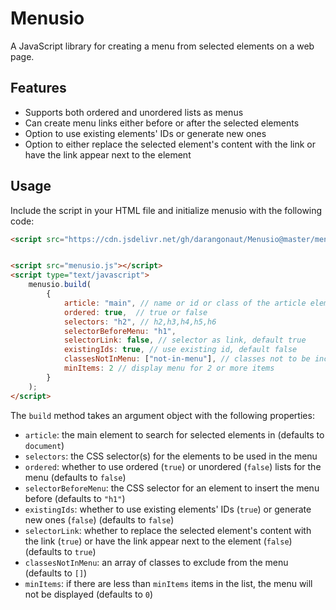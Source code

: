 # Menusio

A JavaScript library for creating a menu from selected elements on a web page. 

## Features
- Supports both ordered and unordered lists as menus
- Can create menu links either before or after the selected elements
- Option to use existing elements' IDs or generate new ones
- Option to either replace the selected element's content with the link or have the link appear next to the element

## Usage

Include the script in your HTML file and initialize menusio with the following code:

``` html
<script src="https://cdn.jsdelivr.net/gh/darangonaut/Menusio@master/menusio.js"></script>
```

``` html

<script src="menusio.js"></script>
<script type="text/javascript">
    menusio.build(
        {
            article: "main", // name or id or class of the article element
            ordered: true,  // true or false
            selectors: "h2", // h2,h3,h4,h5,h6
            selectorBeforeMenu: "h1",
            selectorLink: false, // selector as link, default true
            existingIds: true, // use existing id, default false
            classesNotInMenu: ["not-in-menu"], // classes not to be included in menu
            minItems: 2 // display menu for 2 or more items
        }
    );
</script>
```

The `build` method takes an argument object with the following properties:
- `article`: the main element to search for selected elements in (defaults to `document`)
- `selectors`: the CSS selector(s) for the elements to be used in the menu
- `ordered`: whether to use ordered (`true`) or unordered (`false`) lists for the menu (defaults to `false`)
- `selectorBeforeMenu`: the CSS selector for an element to insert the menu before (defaults to `"h1"`)
- `existingIds`: whether to use existing elements' IDs (`true`) or generate new ones (`false`) (defaults to `false`)
- `selectorLink`: whether to replace the selected element's content with the link (`true`) or have the link appear next to the element (`false`) (defaults to `true`)
- `classesNotInMenu`: an array of classes to exclude from the menu (defaults to `[]`)
- `minItems`: if there are less than `minItems` items in the list, the menu will not be displayed (defaults to `0`)